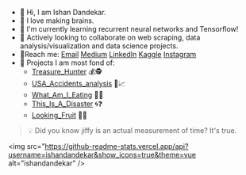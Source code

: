 - :wave: Hi, I am Ishan Dandekar.
- :eyes: I love making brains.
- 🍒 I'm currently learning recurrent neural networks and Tensorflow!
- 🔎 Actively looking to collaborate on web scraping, data analysis/visualization and data science projects.
- 📝Reach me: [Email](mailto:ishandandekar2002@gmail.com) [Medium](https://medium.com/@ishandandekar) [LinkedIn](https://www.linkedin.com/in/ishan-dandekar/) [Kaggle](https://www.kaggle.com/ishandandekar) [Instagram](https://www.instagram.com/ishandandek/)
- 🔨 Projects I am most fond of:
  * [Treasure_Hunter](https://github.com/ishandandekar/Treasure_Hunter) 💰🕵️
  * [USA_Accidents_analysis](https://github.com/ishandandekar/USA-accidents-analysis) 🚗📈
  * [What_Am_I_Eating](https://github.com/ishandandekar/What_Am_I_Eating) 🍕👀
  * [This_Is_A_Disaster](https://github.com/ishandandekar/This_Is_A_Disaster) 🌀❓
  * [Looking_Fruit](https://github.com/ishandandekar/Looking-Fruit) 🤔🍎
  
> :bulb: Did you know jiffy is an actual measurement of time? It's true.

<img src="https://github-readme-stats.vercel.app/api?username=ishandandekar&show_icons=true&theme=vue alt="ishandandekar" />
